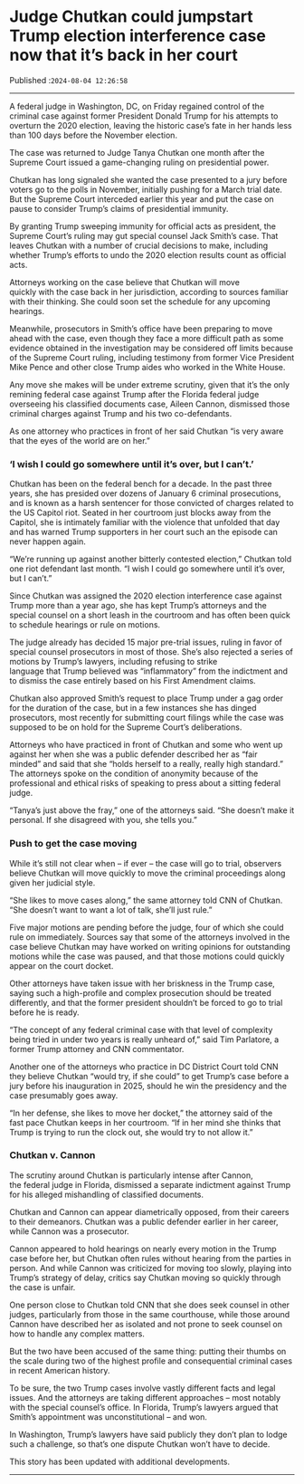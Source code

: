 # Judge Chutkan could jumpstart Trump election interference case now that it’s back in her court

Published :`2024-08-04 12:26:58`

---

A federal judge in Washington, DC, on Friday regained control of the criminal case against former President Donald Trump for his attempts to overturn the 2020 election, leaving the historic case’s fate in her hands less than 100 days before the November election.

The case was returned to Judge Tanya Chutkan one month after the Supreme Court issued a game-changing ruling on presidential power.

Chutkan has long signaled she wanted the case presented to a jury before voters go to the polls in November, initially pushing for a March trial date. But the Supreme Court interceded earlier this year and put the case on pause to consider Trump’s claims of presidential immunity.

By granting Trump sweeping immunity for official acts as president, the Supreme Court’s ruling may gut special counsel Jack Smith’s case. That leaves Chutkan with a number of crucial decisions to make, including whether Trump’s efforts to undo the 2020 election results count as official acts.

Attorneys working on the case believe that Chutkan will move quickly with the case back in her jurisdiction, according to sources familiar with their thinking. She could soon set the schedule for any upcoming hearings.

Meanwhile, prosecutors in Smith’s office have been preparing to move ahead with the case, even though they face a more difficult path as some evidence obtained in the investigation may be considered off limits because of the Supreme Court ruling, including testimony from former Vice President Mike Pence and other close Trump aides who worked in the White House.

Any move she makes will be under extreme scrutiny, given that it’s the only remining federal case against Trump after the Florida federal judge overseeing his classified documents case, Aileen Cannon, dismissed those criminal charges against Trump and his two co-defendants.

As one attorney who practices in front of her said Chutkan “is very aware that the eyes of the world are on her.”

### ‘I wish I could go somewhere until it’s over, but I can’t.’

Chutkan has been on the federal bench for a decade. In the past three years, she has presided over dozens of January 6 criminal prosecutions, and is known as a harsh sentencer for those convicted of charges related to the US Capitol riot. Seated in her courtroom just blocks away from the Capitol, she is intimately familiar with the violence that unfolded that day and has warned Trump supporters in her court such an the episode can never happen again.

“We’re running up against another bitterly contested election,” Chutkan told one riot defendant last month. “I wish I could go somewhere until it’s over, but I can’t.”

Since Chutkan was assigned the 2020 election interference case against Trump more than a year ago, she has kept Trump’s attorneys and the special counsel on a short leash in the courtroom and has often been quick to schedule hearings or rule on motions.

The judge already has decided 15 major pre-trial issues, ruling in favor of special counsel prosecutors in most of those. She’s also rejected a series of motions by Trump’s lawyers, including refusing to strike language that Trump believed was “inflammatory” from the indictment and to dismiss the case entirely based on his First Amendment claims.

Chutkan also approved Smith’s request to place Trump under a gag order for the duration of the case, but in a few instances she has dinged prosecutors, most recently for submitting court filings while the case was supposed to be on hold for the Supreme Court’s deliberations.

Attorneys who have practiced in front of Chutkan and some who went up against her when she was a public defender described her as “fair minded” and said that she “holds herself to a really, really high standard.” The attorneys spoke on the condition of anonymity because of the professional and ethical risks of speaking to press about a sitting federal judge.

“Tanya’s just above the fray,” one of the attorneys said. “She doesn’t make it personal. If she disagreed with you, she tells you.”

### Push to get the case moving

While it’s still not clear when – if ever – the case will go to trial, observers believe Chutkan will move quickly to move the criminal proceedings along given her judicial style.

“She likes to move cases along,” the same attorney told CNN of Chutkan. “She doesn’t want to want a lot of talk, she’ll just rule.”

Five major motions are pending before the judge, four of which she could rule on immediately. Sources say that some of the attorneys involved in the case believe Chutkan may have worked on writing opinions for outstanding motions while the case was paused, and that those motions could quickly appear on the court docket.

Other attorneys have taken issue with her briskness in the Trump case, saying such a high-profile and complex prosecution should be treated differently, and that the former president shouldn’t be forced to go to trial before he is ready.

“The concept of any federal criminal case with that level of complexity being tried in under two years is really unheard of,” said Tim Parlatore, a former Trump attorney and CNN commentator.

Another one of the attorneys who practice in DC District Court told CNN they believe Chutkan “would try, if she could” to get Trump’s case before a jury before his inauguration in 2025, should he win the presidency and the case presumably goes away.

“In her defense, she likes to move her docket,” the attorney said of the fast pace Chutkan keeps in her courtroom. “If in her mind she thinks that Trump is trying to run the clock out, she would try to not allow it.”

### Chutkan v. Cannon

The scrutiny around Chutkan is particularly intense after Cannon, the federal judge in Florida, dismissed a separate indictment against Trump for his alleged mishandling of classified documents.

Chutkan and Cannon can appear diametrically opposed, from their careers to their demeanors. Chutkan was a public defender earlier in her career, while Cannon was a prosecutor.

Cannon appeared to hold hearings on nearly every motion in the Trump case before her, but Chutkan often rules without hearing from the parties in person. And while Cannon was criticized for moving too slowly, playing into Trump’s strategy of delay, critics say Chutkan moving so quickly through the case is unfair.

One person close to Chutkan told CNN that she does seek counsel in other judges, particularly from those in the same courthouse, while those around Cannon have described her as isolated and not prone to seek counsel on how to handle any complex matters.

But the two have been accused of the same thing: putting their thumbs on the scale during two of the highest profile and consequential criminal cases in recent American history.

To be sure, the two Trump cases involve vastly different facts and legal issues. And the attorneys are taking different approaches – most notably with the special counsel’s office. In Florida, Trump’s lawyers argued that Smith’s appointment was unconstitutional – and won.

In Washington, Trump’s lawyers have said publicly they don’t plan to lodge such a challenge, so that’s one dispute Chutkan won’t have to decide.

This story has been updated with additional developments.

---

